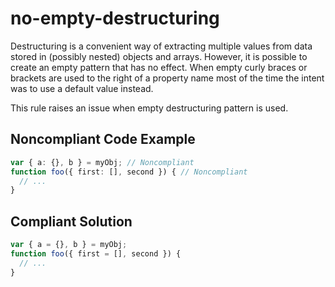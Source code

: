 # no-empty-destructuring

Destructuring is a convenient way of extracting multiple values from data stored in 
(possibly nested) objects and arrays. However, it is possible to create an empty pattern that has 
no effect. When empty curly braces or brackets are used to the right of a property name most of the 
time the intent was to use a default value instead.

This rule raises an issue when empty destructuring pattern is used.

## Noncompliant Code Example

```typescript
var { a: {}, b } = myObj; // Noncompliant
function foo({ first: [], second }) { // Noncompliant
  // ...
}
```

## Compliant Solution

```typescript
var { a = {}, b } = myObj;
function foo({ first = [], second }) {
  // ...
}
```
